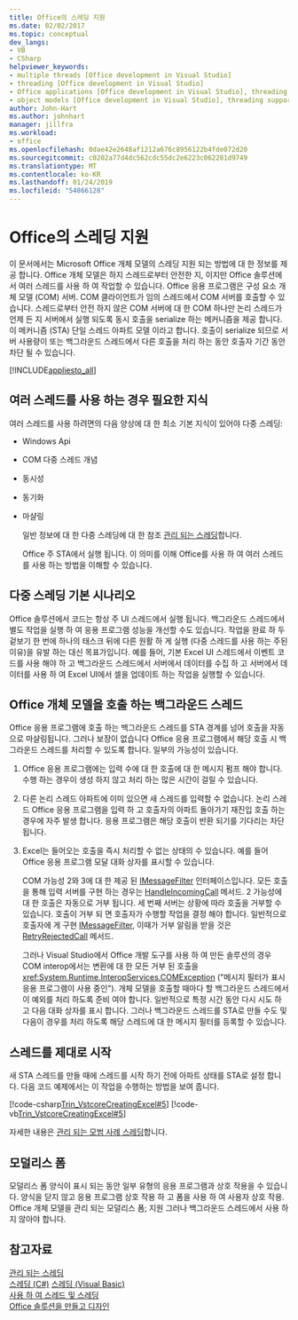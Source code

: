 ```yaml
---
title: Office의 스레딩 지원
ms.date: 02/02/2017
ms.topic: conceptual
dev_langs:
- VB
- CSharp
helpviewer_keywords:
- multiple threads [Office development in Visual Studio]
- threading [Office development in Visual Studio]
- Office applications [Office development in Visual Studio], threading support
- object models [Office development in Visual Studio], threading support
author: John-Hart
ms.author: johnhart
manager: jillfra
ms.workload:
- office
ms.openlocfilehash: 0dae42e2648af1212a676c8956122b4fde072d20
ms.sourcegitcommit: c0202a77d4dc562cdc55dc2e6223c062281d9749
ms.translationtype: MT
ms.contentlocale: ko-KR
ms.lasthandoff: 01/24/2019
ms.locfileid: "54866128"
---
```

# <a name="threading-support-in-office"></a>Office의 스레딩 지원
  이 문서에서는 Microsoft Office 개체 모델의 스레딩 지원 되는 방법에 대 한 정보를 제공 합니다. Office 개체 모델은 하지 스레드로부터 안전한 지, 이지만 Office 솔루션에서 여러 스레드를 사용 하 여 작업할 수 있습니다. Office 응용 프로그램은 구성 요소 개체 모델 (COM) 서버. COM 클라이언트가 임의 스레드에서 COM 서버를 호출할 수 있습니다. 스레드로부터 안전 하지 않은 COM 서버에 대 한 COM 하나만 논리 스레드가 언제 든 지 서버에서 실행 되도록 동시 호출을 serialize 하는 메커니즘을 제공 합니다. 이 메커니즘 (STA) 단일 스레드 아파트 모델 이라고 합니다. 호출이 serialize 되므로 서버 사용량이 또는 백그라운드 스레드에서 다른 호출을 처리 하는 동안 호출자 기간 동안 차단 될 수 있습니다.  
  
 [!INCLUDE[appliesto_all](../vsto/includes/appliesto-all-md.md)]  
  
## <a name="knowledge-required-when-using-multiple-threads"></a>여러 스레드를 사용 하는 경우 필요한 지식  
 여러 스레드를 사용 하려면의 다음 양상에 대 한 최소 기본 지식이 있어야 다중 스레딩:  
  
- Windows Api  
  
- COM 다중 스레드 개념  
  
- 동시성  
  
- 동기화  
  
- 마샬링  
  
  일반 정보에 대 한 다중 스레딩에 대 한 참조 [관리 되는 스레딩](/dotnet/standard/threading/)합니다.  
  
  Office 주 STA에서 실행 됩니다. 이 의미를 이해 Office를 사용 하 여 여러 스레드를 사용 하는 방법을 이해할 수 있습니다.  
  
## <a name="basic-multithreading-scenario"></a>다중 스레딩 기본 시나리오  
 Office 솔루션에서 코드는 항상 주 UI 스레드에서 실행 됩니다. 백그라운드 스레드에서 별도 작업을 실행 하 여 응용 프로그램 성능을 개선할 수도 있습니다. 작업을 완료 하 두 겉보기 한 번에 하나의 태스크 뒤에 다른 원활 하 게 실행 (다중 스레드를 사용 하는 주된 이유)을 유발 하는 대신 목표가입니다. 예를 들어, 기본 Excel UI 스레드에서 이벤트 코드를 사용 해야 하 고 백그라운드 스레드에서 서버에서 데이터를 수집 하 고 서버에서 데이터를 사용 하 여 Excel UI에서 셀을 업데이트 하는 작업을 실행할 수 있습니다.  
  
## <a name="background-threads-that-call-into-the-office-object-model"></a>Office 개체 모델을 호출 하는 백그라운드 스레드  
 Office 응용 프로그램에 호출 하는 백그라운드 스레드를 STA 경계를 넘어 호출을 자동으로 마샬링됩니다. 그러나 보장이 없습니다 Office 응용 프로그램에서 해당 호출 시 백그라운드 스레드를 처리할 수 있도록 합니다. 일부의 가능성이 있습니다.  
  
1. Office 응용 프로그램에는 입력 수에 대 한 호출에 대 한 메시지 펌프 해야 합니다. 수행 하는 경우이 생성 하지 않고 처리 하는 많은 시간이 걸릴 수 있습니다.  
  
2. 다른 논리 스레드 아파트에 이미 있으면 새 스레드를 입력할 수 없습니다. 논리 스레드 Office 응용 프로그램을 입력 하 고 호출자의 아파트 돌아가기 재진입 호출 하는 경우에 자주 발생 합니다. 응용 프로그램은 해당 호출이 반환 되기를 기다리는 차단 됩니다.  
  
3. Excel는 들어오는 호출을 즉시 처리할 수 없는 상태의 수 있습니다. 예를 들어 Office 응용 프로그램 모달 대화 상자를 표시할 수 있습니다.  
  
   COM 가능성 2와 3에 대 한 제공 된 [IMessageFilter](/windows/desktop/api/objidl/nn-objidl-imessagefilter) 인터페이스입니다. 모든 호출을 통해 입력 서버를 구현 하는 경우는 [HandleIncomingCall](/windows/desktop/api/objidl/nf-objidl-imessagefilter-handleincomingcall) 메서드. 2 가능성에 대 한 호출은 자동으로 거부 됩니다. 세 번째 서버는 상황에 따라 호출을 거부할 수 있습니다. 호출이 거부 되 면 호출자가 수행할 작업을 결정 해야 합니다. 일반적으로 호출자에 게 구현 [IMessageFilter](/windows/desktop/api/objidl/nn-objidl-imessagefilter), 이때가 거부 알림을 받을 것은 [RetryRejectedCall](/windows/desktop/api/objidl/nf-objidl-imessagefilter-retryrejectedcall) 메서드.  
  
   그러나 Visual Studio에서 Office 개발 도구를 사용 하 여 만든 솔루션의 경우 COM interop에서는 변환에 대 한 모든 거부 된 호출을 <xref:System.Runtime.InteropServices.COMException> ("메시지 필터가 표시 응용 프로그램이 사용 중인"). 개체 모델을 호출할 때마다 할 백그라운드 스레드에서이 예외를 처리 하도록 준비 여야 합니다. 일반적으로 특정 시간 동안 다시 시도 하 고 다음 대화 상자를 표시 합니다. 그러나 백그라운드 스레드를 STA로 만들 수도 및 다음이 경우를 처리 하도록 해당 스레드에 대 한 메시지 필터를 등록할 수 있습니다.  
  
## <a name="start-the-thread-correctly"></a>스레드를 제대로 시작  
 새 STA 스레드를 만들 때에 스레드를 시작 하기 전에 아파트 상태를 STA로 설정 합니다. 다음 코드 예제에서는 이 작업을 수행하는 방법을 보여 줍니다.  
  
 [!code-csharp[Trin_VstcoreCreatingExcel#5](../vsto/codesnippet/CSharp/Trin_VstcoreCreatingExcelCS/ThisWorkbook.cs#5)]
 [!code-vb[Trin_VstcoreCreatingExcel#5](../vsto/codesnippet/VisualBasic/Trin_VstcoreCreatingExcelVB/ThisWorkbook.vb#5)]  
  
 자세한 내용은 [관리 되는 모범 사례 스레딩](/dotnet/standard/threading/managed-threading-best-practices)합니다.  
  
## <a name="modeless-forms"></a>모덜리스 폼  
 모덜리스 폼 양식이 표시 되는 동안 일부 유형의 응용 프로그램과 상호 작용을 수 있습니다. 양식을 닫지 않고 응용 프로그램 상호 작용 하 고 폼을 사용 하 여 사용자 상호 작용. Office 개체 모델을 관리 되는 모덜리스 폼; 지원 그러나 백그라운드 스레드에서 사용 하지 않아야 합니다.  
  
## <a name="see-also"></a>참고자료  
 [관리 되는 스레딩](/dotnet/standard/threading/)  
 [스레딩 (C#)](/dotnet/csharp/programming-guide/concepts/threading/index) [스레딩 (Visual Basic)](/dotnet/visual-basic/programming-guide/concepts/threading/index)   
 [사용 하 여 스레드 및 스레딩](/dotnet/standard/threading/using-threads-and-threading)   
 [Office 솔루션을 만들고 디자인](../vsto/designing-and-creating-office-solutions.md)  

